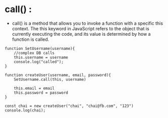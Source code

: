 # call() :
- call() is a method that allows you to invoke a function with a specific this context. The this keyword in JavaScript refers to the object that is currently executing the code, and its value is determined by how a function is called.
```
function SetUsername(username){
    //complex DB calls
    this.username = username
    console.log("called");
}

function createUser(username, email, password){
    SetUsername.call(this, username)
   
    this.email = email
    this.password = password
}

const chai = new createUser("chai", "chai@fb.com", "123")
console.log(chai);
```